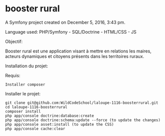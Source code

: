 booster rural
============

A Symfony project created on December 5, 2016, 3:43 pm.

Language used: PHP/Symfony - SQL/Doctrine - HTML/CSS - JS

 Objectif:
 
 Booster rural est une application visant à mettre en relations les maires, acteurs dynamiques et citoyens présents dans les territoires ruraux.

Installation du projet:

 Requis:

    Installer composer 

 Installer le projet:
    
    git clone git@github.com:WildCodeSchool/laloupe-1116-boosterrural.git
    cd laloupe-1116-boosterrural
    composer install
    php app/console doctrine:database:create
    php app/console doctrine:schema:update --force (to update the changes)
    php app/console asset:install (to update the CSS)
    php app/console cache:clear 